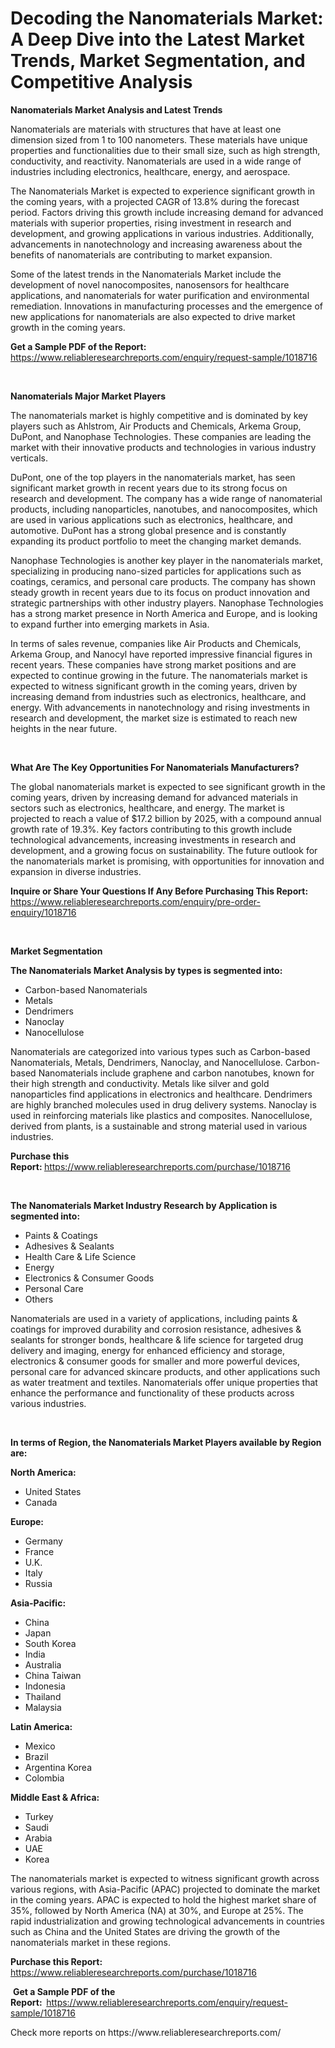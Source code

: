<p><h1>Decoding the Nanomaterials Market: A Deep Dive into the Latest Market Trends, Market Segmentation, and Competitive Analysis</h1></p><p><strong>Nanomaterials Market Analysis and Latest Trends</strong></p>
<p><p>Nanomaterials are materials with structures that have at least one dimension sized from 1 to 100 nanometers. These materials have unique properties and functionalities due to their small size, such as high strength, conductivity, and reactivity. Nanomaterials are used in a wide range of industries including electronics, healthcare, energy, and aerospace.</p><p>The Nanomaterials Market is expected to experience significant growth in the coming years, with a projected CAGR of 13.8% during the forecast period. Factors driving this growth include increasing demand for advanced materials with superior properties, rising investment in research and development, and growing applications in various industries. Additionally, advancements in nanotechnology and increasing awareness about the benefits of nanomaterials are contributing to market expansion.</p><p>Some of the latest trends in the Nanomaterials Market include the development of novel nanocomposites, nanosensors for healthcare applications, and nanomaterials for water purification and environmental remediation. Innovations in manufacturing processes and the emergence of new applications for nanomaterials are also expected to drive market growth in the coming years.</p></p>
<p><strong>Get a Sample PDF of the Report:&nbsp;</strong> <a href="https://www.reliableresearchreports.com/enquiry/request-sample/1018716">https://www.reliableresearchreports.com/enquiry/request-sample/1018716</a></p>
<p>&nbsp;</p>
<p><strong>Nanomaterials Major Market Players</strong></p>
<p><p>The nanomaterials market is highly competitive and is dominated by key players such as Ahlstrom, Air Products and Chemicals, Arkema Group, DuPont, and Nanophase Technologies. These companies are leading the market with their innovative products and technologies in various industry verticals.</p><p>DuPont, one of the top players in the nanomaterials market, has seen significant market growth in recent years due to its strong focus on research and development. The company has a wide range of nanomaterial products, including nanoparticles, nanotubes, and nanocomposites, which are used in various applications such as electronics, healthcare, and automotive. DuPont has a strong global presence and is constantly expanding its product portfolio to meet the changing market demands.</p><p>Nanophase Technologies is another key player in the nanomaterials market, specializing in producing nano-sized particles for applications such as coatings, ceramics, and personal care products. The company has shown steady growth in recent years due to its focus on product innovation and strategic partnerships with other industry players. Nanophase Technologies has a strong market presence in North America and Europe, and is looking to expand further into emerging markets in Asia.</p><p>In terms of sales revenue, companies like Air Products and Chemicals, Arkema Group, and Nanocyl have reported impressive financial figures in recent years. These companies have strong market positions and are expected to continue growing in the future. The nanomaterials market is expected to witness significant growth in the coming years, driven by increasing demand from industries such as electronics, healthcare, and energy. With advancements in nanotechnology and rising investments in research and development, the market size is estimated to reach new heights in the near future.</p></p>
<p>&nbsp;</p>
<p><strong>What Are The Key Opportunities For Nanomaterials Manufacturers?</strong></p>
<p><p>The global nanomaterials market is expected to see significant growth in the coming years, driven by increasing demand for advanced materials in sectors such as electronics, healthcare, and energy. The market is projected to reach a value of $17.2 billion by 2025, with a compound annual growth rate of 19.3%. Key factors contributing to this growth include technological advancements, increasing investments in research and development, and a growing focus on sustainability. The future outlook for the nanomaterials market is promising, with opportunities for innovation and expansion in diverse industries.</p></p>
<p><strong>Inquire or Share Your Questions If Any Before Purchasing This Report:</strong> <a href="https://www.reliableresearchreports.com/enquiry/pre-order-enquiry/1018716">https://www.reliableresearchreports.com/enquiry/pre-order-enquiry/1018716</a></p>
<p>&nbsp;</p>
<p><strong>Market Segmentation</strong></p>
<p><strong>The Nanomaterials Market Analysis by types is segmented into:</strong></p>
<p><ul><li>Carbon-based Nanomaterials</li><li>Metals</li><li>Dendrimers</li><li>Nanoclay</li><li>Nanocellulose</li></ul></p>
<p><p>Nanomaterials are categorized into various types such as Carbon-based Nanomaterials, Metals, Dendrimers, Nanoclay, and Nanocellulose. Carbon-based Nanomaterials include graphene and carbon nanotubes, known for their high strength and conductivity. Metals like silver and gold nanoparticles find applications in electronics and healthcare. Dendrimers are highly branched molecules used in drug delivery systems. Nanoclay is used in reinforcing materials like plastics and composites. Nanocellulose, derived from plants, is a sustainable and strong material used in various industries.</p></p>
<p><strong>Purchase this Report:&nbsp;</strong><a href="https://www.reliableresearchreports.com/purchase/1018716">https://www.reliableresearchreports.com/purchase/1018716</a></p>
<p>&nbsp;</p>
<p><strong>The Nanomaterials Market Industry Research by Application is segmented into:</strong></p>
<p><ul><li>Paints & Coatings</li><li>Adhesives & Sealants</li><li>Health Care & Life Science</li><li>Energy</li><li>Electronics & Consumer Goods</li><li>Personal Care</li><li>Others</li></ul></p>
<p><p>Nanomaterials are used in a variety of applications, including paints & coatings for improved durability and corrosion resistance, adhesives & sealants for stronger bonds, healthcare & life science for targeted drug delivery and imaging, energy for enhanced efficiency and storage, electronics & consumer goods for smaller and more powerful devices, personal care for advanced skincare products, and other applications such as water treatment and textiles. Nanomaterials offer unique properties that enhance the performance and functionality of these products across various industries.</p></p>
<p>&nbsp;</p>
<p><strong>In terms of Region, the Nanomaterials Market Players available by Region are:</strong></p>
<p>
    <p> <strong> North America: </strong>
        <ul>
            <li>United States</li>
            <li>Canada</li>
        </ul>
        </p> 
    <p> <strong> Europe: </strong>
        <ul>
            <li>Germany</li>
            <li>France</li>
            <li>U.K.</li>
            <li>Italy</li>
            <li>Russia</li>
        </ul>
        </p> 
    <p> <strong> Asia-Pacific: </strong>
        <ul>
            <li>China</li>
            <li>Japan</li>
            <li>South Korea</li>
            <li>India</li>
            <li>Australia</li>
            <li>China Taiwan</li>
            <li>Indonesia</li>
            <li>Thailand</li>
            <li>Malaysia</li>
        </ul>
        </p> 
    <p> <strong> Latin America: </strong>
        <ul>
            <li>Mexico</li>
            <li>Brazil</li>
            <li>Argentina Korea</li>
            <li>Colombia</li>
        </ul>
        </p> 
    <p> <strong> Middle East & Africa: </strong>
        <ul>
            <li>Turkey</li>
            <li>Saudi</li>
            <li>Arabia</li>
            <li>UAE</li>
            <li>Korea</li>
        </ul>
    </p>
    </p>
<p><p>The nanomaterials market is expected to witness significant growth across various regions, with Asia-Pacific (APAC) projected to dominate the market in the coming years. APAC is expected to hold the highest market share of 35%, followed by North America (NA) at 30%, and Europe at 25%. The rapid industrialization and growing technological advancements in countries such as China and the United States are driving the growth of the nanomaterials market in these regions.</p></p>
<p><strong>Purchase this Report: </strong><a href="https://www.reliableresearchreports.com/purchase/1018716">https://www.reliableresearchreports.com/purchase/1018716</a></p>
<p>&nbsp;<strong>Get a Sample PDF of the Report:&nbsp;&nbsp;</strong><a href="https://www.reliableresearchreports.com/enquiry/request-sample/1018716">https://www.reliableresearchreports.com/enquiry/request-sample/1018716</a></p>
<p><strong></strong></p>
<p>Check more reports on https://www.reliableresearchreports.com/</p>